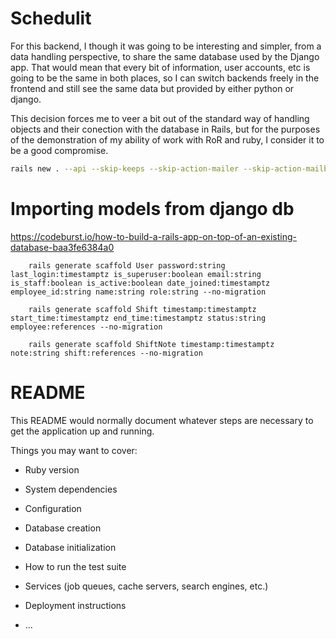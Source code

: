 # Schedulit

For this backend, I though it was going to be interesting and simpler, from a data handling perspective, to share the
same database used by the Django app. That would mean that every bit of information, user accounts, etc is going to 
be the same in both places, so I can switch backends freely in the frontend and still see the same data but provided by 
either python or django.

This decision forces me to veer a bit out of the standard way of handling objects and their conection with the database 
in Rails, but for the purposes of the demonstration of my ability of work with RoR and ruby, I consider it to be a
good compromise.

```sh
rails new . --api --skip-keeps --skip-action-mailer --skip-action-mailbox --database=postgresql --skip-action-text --skip-active-job  --skip-active-storage  --skip-action-cable  --skip-hotwire --skip-asset-pipeline --skip-javascript
```


# Importing models from django db
https://codeburst.io/how-to-build-a-rails-app-on-top-of-an-existing-database-baa3fe6384a0

```
    rails generate scaffold User password:string last_login:timestamptz is_superuser:boolean email:string is_staff:boolean is_active:boolean date_joined:timestamptz employee_id:string name:string role:string --no-migration
```


```
    rails generate scaffold Shift timestamp:timestamptz start_time:timestamptz end_time:timestamptz status:string employee:references --no-migration
```

```
    rails generate scaffold ShiftNote timestamp:timestamptz note:string shift:references --no-migration
```



# README

This README would normally document whatever steps are necessary to get the
application up and running.

Things you may want to cover:

* Ruby version

* System dependencies

* Configuration

* Database creation

* Database initialization

* How to run the test suite

* Services (job queues, cache servers, search engines, etc.)

* Deployment instructions

* ...
